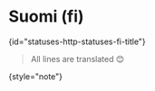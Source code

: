 # Suomi (fi)
{id="statuses-http-statuses-fi-title"}



> All lines are translated 😊
>
{style="note"}

